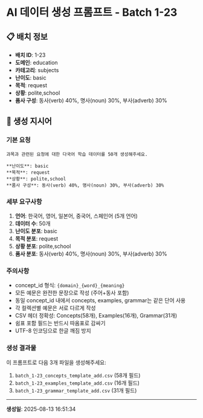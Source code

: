 # AI 데이터 생성 프롬프트 - Batch 1-23

## 📋 배치 정보

- **배치 ID**: 1-23
- **도메인**: education
- **카테고리**: subjects
- **난이도**: basic
- **목적**: request
- **상황**: polite,school
- **품사 구성**: 동사(verb) 40%, 명사(noun) 30%, 부사(adverb) 30%

## 🎯 생성 지시어

### 기본 요청
```
과목과 관련된 요청에 대한 다국어 학습 데이터를 50개 생성해주세요.

**난이도**: basic
**목적**: request
**상황**: polite,school
**품사 구성**: 동사(verb) 40%, 명사(noun) 30%, 부사(adverb) 30%
```

### 세부 요구사항

1. **언어**: 한국어, 영어, 일본어, 중국어, 스페인어 (5개 언어)
2. **데이터 수**: 50개
3. **난이도 분포**: basic
4. **목적 분포**: request
5. **상황 분포**: polite,school
6. **품사 분포**: 동사(verb) 40%, 명사(noun) 30%, 부사(adverb) 30%

### 주의사항

- concept_id 형식: `{domain}_{word}_{meaning}`
- 모든 예문은 완전한 문장으로 작성 (주어+동사 포함)
- 동일 concept_id 내에서 concepts, examples, grammar는 같은 단어 사용
- 각 컬렉션별 예문은 서로 다르게 작성
- CSV 헤더 정확성: Concepts(58개), Examples(16개), Grammar(31개)
- 쉼표 포함 필드는 반드시 따옴표로 감싸기
- UTF-8 인코딩으로 한글 깨짐 방지

### 생성 결과물

이 프롬프트로 다음 3개 파일을 생성해주세요:
1. `batch_1-23_concepts_template_add.csv` (58개 필드)
2. `batch_1-23_examples_template_add.csv` (16개 필드)  
3. `batch_1-23_grammar_template_add.csv` (31개 필드)

---

**생성일**: 2025-08-13 16:51:34

